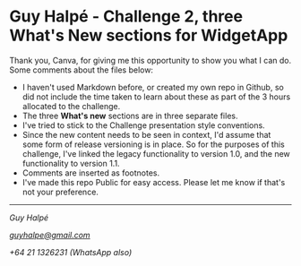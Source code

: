 # Guy Halpé - Challenge 2, three **What's New** sections for WidgetApp
Thank you, Canva, for giving me this opportunity to show you what I can do. Some comments about the files below:
- I haven't used Markdown before, or created my own repo in Github, so did not include the time taken to learn about these as part of the 3 hours allocated to the challenge.
- The three **What's new** sections are in three separate files.
- I've tried to stick to the Challenge presentation style conventions.
- Since the new content needs to be seen in context, I'd assume that some form of release versioning is in place. So for the purposes of this challenge, I've linked the legacy functionality to version 1.0, and the new functionality to version 1.1.
- Comments are inserted as footnotes.
- I've made this repo Public for easy access. Please let me know if that's not your preference.
---
*Guy Halpé*

*guyhalpe@gmail.com*

*+64 21 1326231 (WhatsApp also)*
